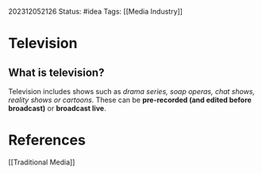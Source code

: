 202312052126
Status: #idea
Tags: [[Media Industry]]

# Television
## What is television?

Television includes shows such as *drama series, soap operas, chat shows, reality shows or cartoons.* These can be **pre-recorded (and edited before broadcast)**  or **broadcast live**.

# **References**

[[Traditional Media]]
